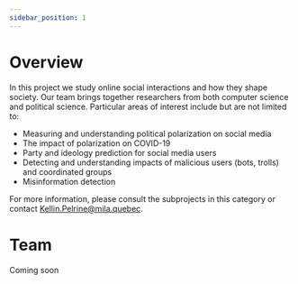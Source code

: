 ```yaml
---
sidebar_position: 1
---
```


# Overview

In this project we study online social interactions and how they shape society. Our team brings together researchers from both computer science and political science. Particular areas of interest include but are not limited to:

* Measuring and understanding political polarization on social media
* The impact of polarization on COVID-19
* Party and ideology prediction for social media users
* Detecting and understanding impacts of malicious users (bots, trolls) and coordinated groups
* Misinformation detection

For more information, please consult the subprojects in this category or contact Kellin.Pelrine@mila.quebec.

# Team

Coming soon